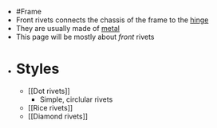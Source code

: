 - #Frame
- Front rivets connects the chassis of the frame to the [hinge]([[Hinge]])
- They are usually made of [metal]([[Metal]])
- This page will be mostly about *front* rivets
- # Styles
	- [[Dot rivets]]
		- Simple, circlular rivets
	- [[Rice rivets]]
	- [[Diamond rivets]]